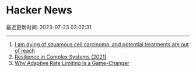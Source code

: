 # Hacker News

最近更新时间: 2023-07-23 02:02:31

--- 
1. [I am dying of squamous cell carcinoma, and potential treatments are out of reach](https://jakeseliger.com/2023/07/22/i-am-dying-of-squamous-cell-carcinoma-and-the-treatments-that-might-save-me-are-just-out-of-reach/) 
2. [Resilience in Complex Systems (2021)](https://irhum.github.io/blog/resilientsystems/) 
3. [Why Adaptive Rate Limiting Is a Game-Changer](https://blog.fluxninja.com/blog/why-adaptive-rate-limiting-is-a-game-changer) 
